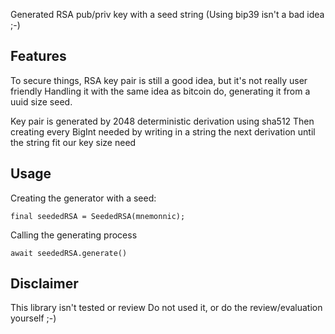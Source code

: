 <!--
This README describes the package. If you publish this package to pub.dev,
this README's contents appear on the landing page for your package.

For information about how to write a good package README, see the guide for
[writing package pages](https://dart.dev/guides/libraries/writing-package-pages).

For general information about developing packages, see the Dart guide for
[creating packages](https://dart.dev/guides/libraries/create-library-packages)
and the Flutter guide for
[developing packages and plugins](https://flutter.dev/developing-packages).
-->

Generated RSA pub/priv key with a seed string (Using bip39 isn't a bad idea ;-)

## Features

To secure things, RSA key pair is still a good idea, but it's not really user friendly
Handling it with the same idea as bitcoin do, generating it from a uuid size seed.

Key pair is generated by 2048 deterministic derivation using sha512
Then creating every BigInt needed by writing in a string the next derivation until the string fit our key size need

## Usage

Creating the generator with a seed:
~~~
final seededRSA = SeededRSA(mnemonnic);
~~~

Calling the generating process
~~~
await seededRSA.generate()
~~~

## Disclaimer

This library isn't tested or review
Do not used it, or do the review/evaluation yourself ;-)
